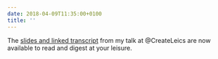 ```yaml
---
date: 2018-04-09T11:35:00+0100
title: ''
---
```

The [slides and linked transcript](https://paulrobertlloyd.com/talks/2018/04/create_leicester) from my talk at @CreateLeics are now available to read and digest at your leisure.
